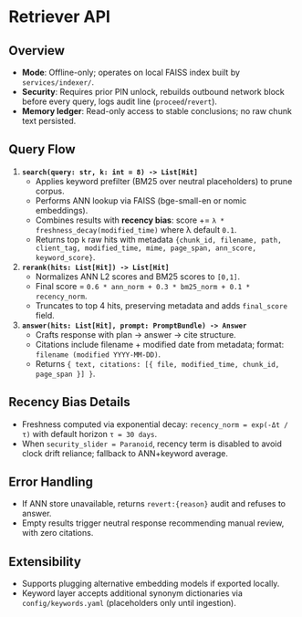 # Retriever API

## Overview
- **Mode**: Offline-only; operates on local FAISS index built by `services/indexer/`.
- **Security**: Requires prior PIN unlock, rebuilds outbound network block before every query, logs audit line (`proceed`/`revert`).
- **Memory ledger**: Read-only access to stable conclusions; no raw chunk text persisted.

## Query Flow
1. **`search(query: str, k: int = 8) -> List[Hit]`**
   - Applies keyword prefilter (BM25 over neutral placeholders) to prune corpus.
   - Performs ANN lookup via FAISS (bge-small-en or nomic embeddings).
   - Combines results with **recency bias**: score += `λ * freshness_decay(modified_time)` where λ default `0.1`.
   - Returns top `k` raw hits with metadata `{chunk_id, filename, path, client_tag, modified_time, mime, page_span, ann_score, keyword_score}`.
2. **`rerank(hits: List[Hit]) -> List[Hit]`**
   - Normalizes ANN L2 scores and BM25 scores to `[0,1]`.
   - Final score = `0.6 * ann_norm + 0.3 * bm25_norm + 0.1 * recency_norm`.
   - Truncates to top 4 hits, preserving metadata and adds `final_score` field.
3. **`answer(hits: List[Hit], prompt: PromptBundle) -> Answer`**
   - Crafts response with plan → answer → cite structure.
   - Citations include filename + modified date from metadata; format: `filename (modified YYYY-MM-DD)`.
   - Returns `{ text, citations: [{ file, modified_time, chunk_id, page_span }] }`.

## Recency Bias Details
- Freshness computed via exponential decay: `recency_norm = exp(-Δt / τ)` with default horizon `τ = 30 days`.
- When `security_slider = Paranoid`, recency term is disabled to avoid clock drift reliance; fallback to ANN+keyword average.

## Error Handling
- If ANN store unavailable, returns `revert:{reason}` audit and refuses to answer.
- Empty results trigger neutral response recommending manual review, with zero citations.

## Extensibility
- Supports plugging alternative embedding models if exported locally.
- Keyword layer accepts additional synonym dictionaries via `config/keywords.yaml` (placeholders only until ingestion).
